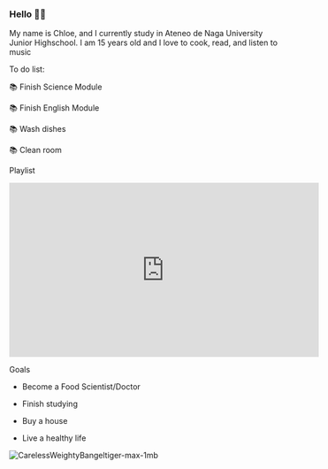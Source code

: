 ### Hello 👋🏻

My name is Chloe, and I currently  study in Ateneo de Naga University Junior Highschool. I am 15 years old and I love to cook, read, and listen to music

To do list:

📚 Finish Science Module

📚 Finish English Module

📚 Wash dishes

📚 Clean room

Playlist


<iframe width="560" height="315" src="https://www.youtube.com/watch?v=Nr8xZ5fhZzQ&ab_channel=Jendukie" title="YouTube video player" frameborder="0" allow="accelerometer; autoplay; clipboard-write; encrypted-media; gyroscope; picture-in-picture" allowfullscreen></iframe>




Goals

- Become a Food Scientist/Doctor

- Finish studying

- Buy a house

- Live a healthy life






![CarelessWeightyBangeltiger-max-1mb](https://user-images.githubusercontent.com/99799259/156503344-f9126b06-fcc5-4a10-9a44-1e6d5b4c2874.gif)

